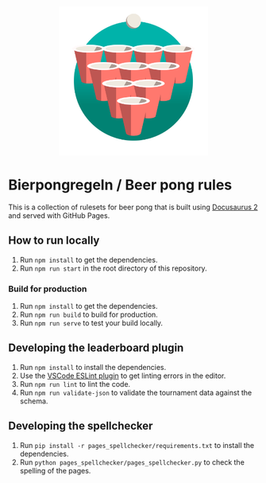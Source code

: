 <p align="center">
    <a href="https://mowi12.github.io/bierpongregeln/">
        <img src="static/img/logo.png" alt="logo" width="300">
    </a>
</p>

# Bierpongregeln / Beer pong rules

This is a collection of rulesets for beer pong that is built using [Docusaurus 2](https://docusaurus.io/) and served with GitHub Pages.

## How to run locally

1. Run `npm install` to get the dependencies.
2. Run `npm run start` in the root directory of this repository.

### Build for production

1. Run `npm install` to get the dependencies.
2. Run `npm run build` to build for production.
3. Run `npm run serve` to test your build locally.

## Developing the leaderboard plugin

1. Run `npm install` to install the dependencies.
2. Use the [VSCode ESLint plugin](https://marketplace.visualstudio.com/items?itemName=dbaeumer.vscode-eslint) to get linting errors in the editor.
3. Run `npm run lint` to lint the code.
4. Run `npm run validate-json` to validate the tournament data against the schema.

## Developing the spellchecker

1. Run `pip install -r pages_spellchecker/requirements.txt` to install the dependencies.
2. Run `python pages_spellchecker/pages_spellchecker.py` to check the spelling of the pages.
